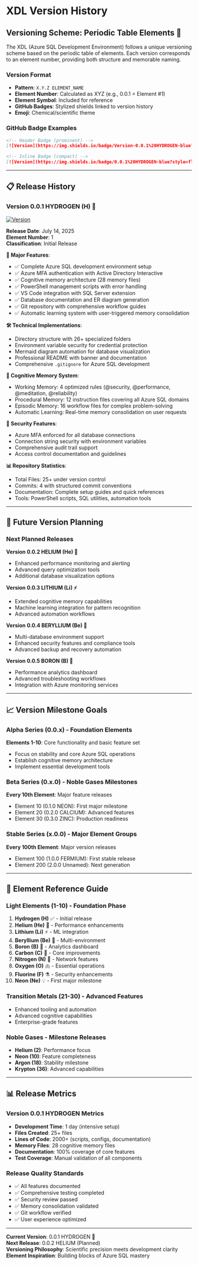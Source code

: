 # XDL Version History

## Versioning Scheme: Periodic Table Elements 🧪

The XDL (Azure SQL Development Environment) follows a unique versioning scheme based on the periodic table of elements. Each version corresponds to an element number, providing both structure and memorable naming.

### Version Format
- **Pattern**: `X.Y.Z ELEMENT_NAME`
- **Element Number**: Calculated as XYZ (e.g., 0.0.1 = Element #1)
- **Element Symbol**: Included for reference
- **GitHub Badges**: Stylized shields linked to version history
- **Emoji**: Chemical/scientific theme

### GitHub Badge Examples
```markdown
<!-- Header Badge (prominent) -->
[![Version](https://img.shields.io/badge/Version-0.0.1%20HYDROGEN-blue?style=for-the-badge&logo=atom&logoColor=white)](VERSION-HISTORY.md)

<!-- Inline Badge (compact) -->
[![Version](https://img.shields.io/badge/0.0.1%20HYDROGEN-blue?style=flat&logo=atom&logoColor=white)](VERSION-HISTORY.md)
```

---

## 📋 Release History

### Version 0.0.1 HYDROGEN (H) 🧪
[![Version](https://img.shields.io/badge/0.0.1%20HYDROGEN-blue?style=flat&logo=atom&logoColor=white)](VERSION-HISTORY.md)

**Release Date**: July 14, 2025  
**Element Number**: 1  
**Classification**: Initial Release  

**🎯 Major Features**:
- ✅ Complete Azure SQL development environment setup
- ✅ Azure MFA authentication with Active Directory Interactive
- ✅ Cognitive memory architecture (28 memory files)
- ✅ PowerShell management scripts with error handling
- ✅ VS Code integration with SQL Server extension
- ✅ Database documentation and ER diagram generation
- ✅ Git repository with comprehensive workflow guides
- ✅ Automatic learning system with user-triggered memory consolidation

**🛠️ Technical Implementations**:
- Directory structure with 26+ specialized folders
- Environment variable security for credential protection
- Mermaid diagram automation for database visualization
- Professional README with banner and documentation
- Comprehensive `.gitignore` for Azure SQL development

**🧠 Cognitive Memory System**:
- Working Memory: 4 optimized rules (@security, @performance, @meditation, @reliability)
- Procedural Memory: 12 instruction files covering all Azure SQL domains
- Episodic Memory: 16 workflow files for complex problem-solving
- Automatic Learning: Real-time memory consolidation on user requests

**🔐 Security Features**:
- Azure MFA enforced for all database connections
- Connection string security with environment variables
- Comprehensive audit trail support
- Access control documentation and guidelines

**📊 Repository Statistics**:
- Total Files: 25+ under version control
- Commits: 4 with structured commit conventions
- Documentation: Complete setup guides and quick references
- Tools: PowerShell scripts, SQL utilities, automation tools

---

## 🔮 Future Version Planning

### Next Planned Releases

**Version 0.0.2 HELIUM (He) 🎈**
- Enhanced performance monitoring and alerting
- Advanced query optimization tools
- Additional database visualization options

**Version 0.0.3 LITHIUM (Li) ⚡**
- Extended cognitive memory capabilities
- Machine learning integration for pattern recognition
- Advanced automation workflows

**Version 0.0.4 BERYLLIUM (Be) 💎**
- Multi-database environment support
- Enhanced security features and compliance tools
- Advanced backup and recovery automation

**Version 0.0.5 BORON (B) 🔬**
- Performance analytics dashboard
- Advanced troubleshooting workflows
- Integration with Azure monitoring services

---

## 📈 Version Milestone Goals

### Alpha Series (0.0.x) - Foundation Elements
**Elements 1-10**: Core functionality and basic feature set
- Focus on stability and core Azure SQL operations
- Establish cognitive memory architecture
- Implement essential development tools

### Beta Series (0.x.0) - Noble Gases Milestones
**Every 10th Element**: Major feature releases
- Element 10 (0.1.0 NEON): First major milestone
- Element 20 (0.2.0 CALCIUM): Advanced features
- Element 30 (0.3.0 ZINC): Production readiness

### Stable Series (x.0.0) - Major Element Groups
**Every 100th Element**: Major version releases
- Element 100 (1.0.0 FERMIUM): First stable release
- Element 200 (2.0.0 Unnamed): Next generation

---

## 🧪 Element Reference Guide

### Light Elements (1-10) - Foundation Phase
1. **Hydrogen (H)** ✅ - Initial release
2. **Helium (He)** 🎈 - Performance enhancements
3. **Lithium (Li)** ⚡ - ML integration
4. **Beryllium (Be)** 💎 - Multi-environment
5. **Boron (B)** 🔬 - Analytics dashboard
6. **Carbon (C)** 🖤 - Core improvements
7. **Nitrogen (N)** 💨 - Network features
8. **Oxygen (O)** 🫁 - Essential operations
9. **Fluorine (F)** ⚗️ - Security enhancements
10. **Neon (Ne)** 💡 - First major milestone

### Transition Metals (21-30) - Advanced Features
- Enhanced tooling and automation
- Advanced cognitive capabilities
- Enterprise-grade features

### Noble Gases - Milestone Releases
- **Helium (2)**: Performance focus
- **Neon (10)**: Feature completeness
- **Argon (18)**: Stability milestone
- **Krypton (36)**: Advanced capabilities

---

## 📊 Release Metrics

### Version 0.0.1 HYDROGEN Metrics
- **Development Time**: 1 day (intensive setup)
- **Files Created**: 25+ files
- **Lines of Code**: 2000+ (scripts, configs, documentation)
- **Memory Files**: 28 cognitive memory files
- **Documentation**: 100% coverage of core features
- **Test Coverage**: Manual validation of all components

### Release Quality Standards
- ✅ All features documented
- ✅ Comprehensive testing completed
- ✅ Security review passed
- ✅ Memory consolidation validated
- ✅ Git workflow verified
- ✅ User experience optimized

---

**Current Version**: 0.0.1 HYDROGEN 🧪  
**Next Release**: 0.0.2 HELIUM (Planned)  
**Versioning Philosophy**: Scientific precision meets development clarity  
**Element Inspiration**: Building blocks of Azure SQL mastery
